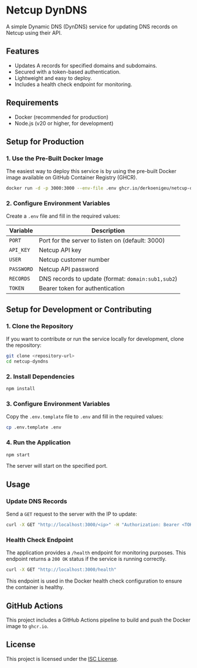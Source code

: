 # Netcup DynDNS

A simple Dynamic DNS (DynDNS) service for updating DNS records on Netcup using their API.

## Features
- Updates A records for specified domains and subdomains.
- Secured with a token-based authentication.
- Lightweight and easy to deploy.
- Includes a health check endpoint for monitoring.

## Requirements
- Docker (recommended for production)
- Node.js (v20 or higher, for development)

## Setup for Production

### 1. Use the Pre-Built Docker Image
The easiest way to deploy this service is by using the pre-built Docker image available on GitHub Container Registry (GHCR).

```bash
docker run -d -p 3000:3000 --env-file .env ghcr.io/derkoenigeu/netcup-dyndns:latest
```

### 2. Configure Environment Variables
Create a `.env` file and fill in the required values:

| Variable   | Description                                      |
|------------|--------------------------------------------------|
| `PORT`     | Port for the server to listen on (default: 3000) |
| `API_KEY`  | Netcup API key                                   |
| `USER`     | Netcup customer number                          |
| `PASSWORD` | Netcup API password                             |
| `RECORDS`  | DNS records to update (format: `domain:sub1,sub2`) |
| `TOKEN`    | Bearer token for authentication                 |

## Setup for Development or Contributing

### 1. Clone the Repository
If you want to contribute or run the service locally for development, clone the repository:

```bash
git clone <repository-url>
cd netcup-dyndns
```

### 2. Install Dependencies
```bash
npm install
```

### 3. Configure Environment Variables
Copy the `.env.template` file to `.env` and fill in the required values:
```bash
cp .env.template .env
```

### 4. Run the Application
```bash
npm start
```

The server will start on the specified port.

## Usage

### Update DNS Records
Send a `GET` request to the server with the IP to update:
```bash
curl -X GET "http://localhost:3000/<ip>" -H "Authorization: Bearer <TOKEN>"
```

### Health Check Endpoint
The application provides a `/health` endpoint for monitoring purposes. This endpoint returns a `200 OK` status if the service is running correctly.

```bash
curl -X GET "http://localhost:3000/health"
```

This endpoint is used in the Docker health check configuration to ensure the container is healthy.

## GitHub Actions
This project includes a GitHub Actions pipeline to build and push the Docker image to `ghcr.io`.

## License
This project is licensed under the [ISC License](./LICENSE).
